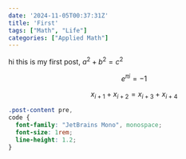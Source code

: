 ```yaml
---
date: '2024-11-05T00:37:31Z'
title: 'First'
tags: ["Math", "Life"]
categories: ["Applied Math"]
---
```

hi this is my first post, $a^2 + b^2 = c^2$

$$ e^{\pi i}=-1 $$


$$
x_{i+1}+x_{i+2}=x_{i+3}+ x_{i+4}
$$

```css
.post-content pre,
code {
  font-family: "JetBrains Mono", monospace;
  font-size: 1rem;
  line-height: 1.2;
}
```

